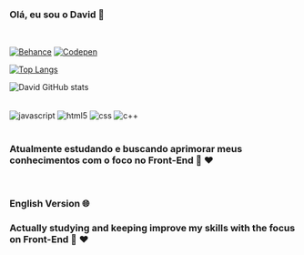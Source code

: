 ### Olá, eu sou o David 👋
<br>

[![Behance](https://img.shields.io/badge/-Behance-blue?style=for-the-badge&logo=behance&logoColor=white)](https://behance.net/imdavd)
[![Codepen](https://img.shields.io/badge/Codepen-000000?style=for-the-badge&logo=codepen&logoColor=white)](--link--)


[![Top Langs](https://github-readme-stats.vercel.app/api/top-langs/?username=imdavd&layout=compact)](--link--)

![ David GitHub stats](https://github-readme-stats.vercel.app/api?username=imdavd&show_icons=true&theme=radical)


<div style="display: inline_block"><br/>
    <img align="center" alt="javascript" src="https://img.shields.io/badge/JavaScript-F7DF1E?style=for-the-badge&logo=javascript&logoColor=black"/>
    <img align="center" alt="html5" src="https://img.shields.io/badge/HTML5-E34F26?style=for-the-badge&logo=html5&logoColor=white"/>
    <img align="center" alt="css" src="https://img.shields.io/badge/CSS3-1572B6?style=for-the-badge&logo=css3&logoColor=white"/>
    <img align="center" alt="c++" src="https://img.shields.io/badge/C%2B%2B-00599C?style=for-the-badge&logo=c%2B%2B&logoColor=white"/>
</div>

<br>

### Atualmente estudando e buscando aprimorar meus conhecimentos com o foco no Front-End 🚀 ❤

<br>

### English Version 🌐

### Actually studying and keeping improve my skills with the focus on Front-End 🚀 ❤
